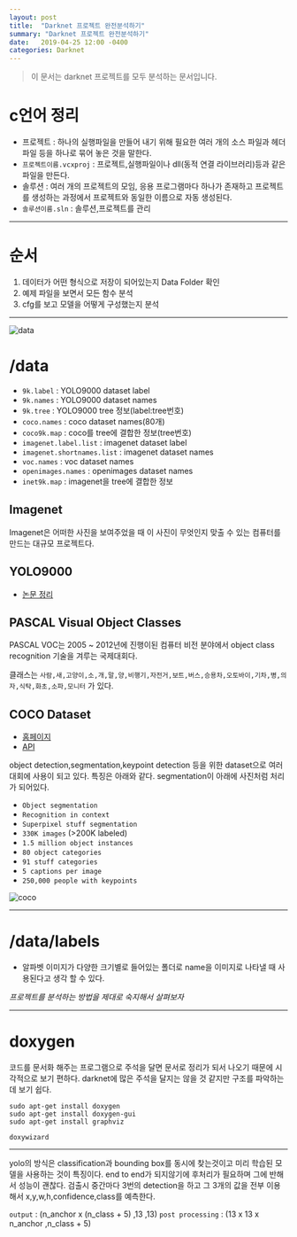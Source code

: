 ```yaml
---
layout: post
title:  "Darknet 프로젝트 완전분석하기"
summary: "Darknet 프로젝트 완전분석하기"
date:   2019-04-25 12:00 -0400
categories: Darknet
---
```

> 이 문서는 darknet 프로젝트를 모두 분석하는 문서입니다.

# c언어 정리
- 프로젝트 : 하나의 실행파일을 만들어 내기 위해 필요한 여러 개의 소스 파일과 헤더 파일 등을 하나로 묶어 놓은 것을 말한다.
- `프로젝트이름.vcxproj` : 프로젝트,실행파일이나 dll(동적 연결 라이브러리)등과 같은 파일을 만든다.
- 솔루션 : 여러 개의 프로젝트의 모임, 응용 프로그램마다 하나가 존재하고 프로젝트를 생성하는 과정에서 프로젝트와 동일한 이름으로 자동 생성된다.
- `솔루션이름.sln` : 솔루션,프로젝트를 관리

---

# 순서
1. 데이터가 어떤 형식으로 저장이 되어있는지 Data Folder 확인
2. 예제 파일을 보면서 모든 함수 분석
3. cfg를 보고 모델을 어떻게 구성했는지 분석

---



![data](https://github.com/jjeamin/jjeamin.github.io/raw/master/_posts/post_img/darknet/data.PNG)



# /data

- `9k.label` : YOLO9000 dataset label
- `9k.names` : YOLO9000 dataset names
- `9k.tree` : YOLO9000 tree 정보(label:tree번호)
- `coco.names` : coco dataset names(80개)
- `coco9k.map` : coco를 tree에 결합한 정보(tree번호)
- `imagenet.label.list` : imagenet dataset label
- `imagenet.shortnames.list` : imagenet dataset names
- `voc.names` : voc dataset names
- `openimages.names` : openimages dataset names
- `inet9k.map` : imagenet을 tree에 결합한 정보

## Imagenet
Imagenet은 어떠한 사진을 보여주었을 때 이 사진이 무엇인지 맞출 수 있는 컴퓨터를 만드는 대규모 프로젝트다.

## YOLO9000

- [논문 정리](https://jjeamin.github.io/paper/2019/04/20/yolo_v2/)

## PASCAL Visual Object Classes
PASCAL VOC는 2005 ~ 2012년에 진행이된 컴퓨터 비전 분야에서 object class recognition 기술을 겨루는 국제대회다.

클래스는 `사람,새,고양이,소,개,말,양,비행기,자전거,보트,버스,승용차,오토바이,기차,병,의자,식탁,화초,소파,모니터` 가 있다.

## COCO Dataset
- [홈페이지](http://cocodataset.org/#home)
- [API](http://cocodataset.org/#download)

object detection,segmentation,keypoint detection 등을 위한 dataset으로 여러 대회에 사용이 되고 있다. 특징은 아래와 같다. segmentation이 아래에 사진처럼 처리가 되어있다.

- `Object segmentation`
- `Recognition in context`
- `Superpixel stuff segmentation`
- `330K images` (>200K labeled)
- `1.5 million object instances`
- `80 object categories`
- `91 stuff categories`
- `5 captions per image`
- `250,000 people with keypoints`



![coco](https://github.com/jjeamin/jjeamin.github.io/raw/master/_posts/post_img/darknet/coco.PNG)



---

# /data/labels
- 알파벳 이미지가 다양한 크기별로 들어있는 폴더로 name을 이미지로 나타낼 때 사용된다고 생각 할 수 있다.

*프로젝트를 분석하는 방법을 제대로 숙지해서 살펴보자*

---

# doxygen

코드를 문서화 해주는 프로그램으로 주석을 달면 문서로 정리가 되서 나오기 때문에 시각적으로 보기 편하다. darknet에 많은 주석을 달지는 않을 것 같지만 구조를 파악하는데 보기 쉽다.

```
sudo apt-get install doxygen
sudo apt-get install doxygen-gui
sudo apt-get install graphviz

doxywizard
```

---

yolo의 방식은 classification과 bounding box를 동시에 찾는것이고 미리 학습된 모델을 사용하는 것이 특징이다. end to end가 되지않기에 후처리가 필요하며 그에 반해서 성능이 괜찮다. 검출시 중간마다 3번의 detection을 하고 그 3개의 값을 전부 이용해서 x,y,w,h,confidence,class를 예측한다.

`output` : (n_anchor x (n_class + 5) ,13 ,13)
`post processing` : (13 x 13 x n_anchor ,n_class + 5)
